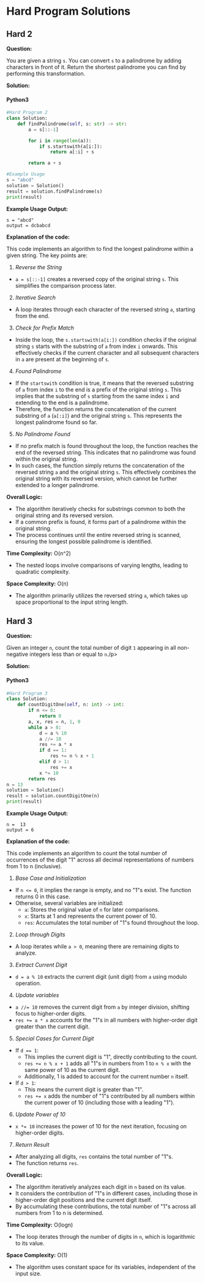 # Hard Program Solutions
## Hard 2
<p><strong>Question:</strong></p>
<p>You are given a string <code>s</code>. You can convert <code>s</code> to a 
palindrome by adding characters in front of it.
Return the shortest palindrome you can find by performing this transformation.</p>
<p><strong>Solution:</strong></p>
<!-- tabs:start -->

#### **Python3**

```python
#Hard Program 2
class Solution:
    def findPalindrome(self, s: str) -> str:
        a = s[::-1]

        for i in range(len(a)):
            if s.startswith(a[i:]):
                return a[:i] + s

        return a + s

#Example Usage
s = "abcd"
solution = Solution()
result = solution.findPalindrome(s)
print(result)
```
**Example Usage Output:**
```
s = "abcd"
output = dcbabcd
```

<p><strong>Explanation of the code:</strong></p>
<p>
This code implements an algorithm to find the longest palindrome within a given string. The key points are:

1. *Reverse the String*

* `a = s[::-1]` creates a reversed copy of the original string `s`. This simplifies the comparison process later.

2. *Iterative Search*

* A loop iterates through each character of the reversed string `a`, starting from the end.

3. *Check for Prefix Match*

* Inside the loop, the `s.startswith(a[i:])` condition checks if the original string `s` starts with the substring of `a` from index `i` onwards. This effectively checks if the current character and all subsequent characters in `a` are present at the beginning of `s`.

4. *Found Palindrome*

* If the `startswith` condition is true, it means that the reversed substring of `a` from index `i` to the end is a prefix of the original string `s`. This implies that the substring of `s` starting from the same index `i` and extending to the end is a palindrome.
* Therefore, the function returns the concatenation of the current substring of `a` (`a[:i]`) and the original string `s`. This represents the longest palindrome found so far.

5. *No Palindrome Found*

* If no prefix match is found throughout the loop, the function reaches the end of the reversed string. This indicates that no palindrome was found within the original string.
* In such cases, the function simply returns the concatenation of the reversed string `a` and the original string `s`. This effectively combines the original string with its reversed version, which cannot be further extended to a longer palindrome.

**Overall Logic:**

* The algorithm iteratively checks for substrings common to both the original string and its reversed version.
* If a common prefix is found, it forms part of a palindrome within the original string.
* The process continues until the entire reversed string is scanned, ensuring the longest possible palindrome is identified.

**Time Complexity:** O(n^2)
* The nested loops involve comparisons of varying lengths, leading to quadratic complexity.

**Space Complexity:** O(n)
* The algorithm primarily utilizes the reversed string `a`, which takes up space proportional to the input string length.


</p>

## Hard 3
<p><strong>Question:</strong></p>
<p>Given an integer <code>n</code>, count the total number of digit <code>1</code> appearing in all non-negative integers less than or equal to <code>n</code>./p>
<p><strong>Solution:</strong></p>
<!-- tabs:start -->

#### **Python3**

```python
#Hard Program 3
class Solution:
    def countDigitOne(self, n: int) -> int:
        if n <= 0:
            return 0
        a, x, res = n, 1, 0
        while a > 0:
            d = a % 10
            a //= 10  
            res += a * x
            if d == 1:
                res += n % x + 1
            elif d > 1:
                res += x
            x *= 10
        return res
n = 13
solution = Solution()
result = solution.countDigitOne(n)
print(result)

```
**Example Usage Output:**
```
n =  13
output = 6
```
<p><strong>Explanation of the code:</strong></p>
<p>
This code implements an algorithm to count the total number of occurrences of the digit "1" across all decimal representations of numbers from 1 to n (inclusive).

1. *Base Case and Initialization*

* If `n <= 0`, it implies the range is empty, and no "1"s exist. The function returns 0 in this case.
* Otherwise, several variables are initialized:
    * `a`: Stores the original value of `n` for later comparisons.
    * `x`: Starts at 1 and represents the current power of 10.
    * `res`: Accumulates the total number of "1"s found throughout the loop.

2. *Loop through Digits*

* A loop iterates while `a > 0`, meaning there are remaining digits to analyze.

3. *Extract Current Digit*

* `d = a % 10` extracts the current digit (unit digit) from `a` using modulo operation.

4. *Update variables*

* `a //= 10` removes the current digit from `a` by integer division, shifting focus to higher-order digits.
* `res += a * x` accounts for the "1"s in all numbers with higher-order digit greater than the current digit.

5. *Special Cases for Current Digit*

* If `d == 1`:
    * This implies the current digit is "1", directly contributing to the count.
    * `res += n % x + 1` adds all "1"s in numbers from 1 to `n % x` with the same power of 10 as the current digit.
    * Additionally, 1 is added to account for the current number `n` itself.
* If `d > 1`:
    * This means the current digit is greater than "1".
    * `res += x` adds the number of "1"s contributed by all numbers within the current power of 10 (including those with a leading "1").

6. *Update Power of 10*

* `x *= 10` increases the power of 10 for the next iteration, focusing on higher-order digits.

7. *Return Result*

* After analyzing all digits, `res` contains the total number of "1"s.
* The function returns `res`.

**Overall Logic:**

* The algorithm iteratively analyzes each digit in `n` based on its value.
* It considers the contribution of "1"s in different cases, including those in higher-order digit positions and the current digit itself.
* By accumulating these contributions, the total number of "1"s across all numbers from 1 to n is determined.

**Time Complexity:** O(logn)
* The loop iterates through the number of digits in `n`, which is logarithmic to its value.

**Space Complexity:** O(1)
* The algorithm uses constant space for its variables, independent of the input size.



</p>


